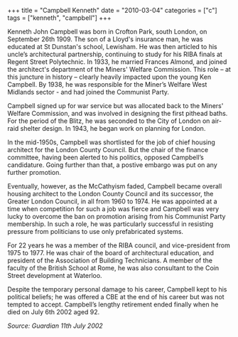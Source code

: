 +++
title = "Campbell Kenneth"
date = "2010-03-04"
categories = ["c"]
tags = ["kenneth", "campbell"]
+++

Kenneth John Campbell was born in Crofton Park, south London, on September 26th 1909. The son of a Lloyd's insurance man, he was educated at St Dunstan's school, Lewisham. He was then articled to his uncle’s architectural partnership, continuing to study for his RIBA finals at Regent Street Polytechnic. In 1933, he married Frances Almond, and joined the architect's department of the Miners' Welfare Commission. This role – at this juncture in history – clearly heavily impacted upon the young Ken Campbell. By 1938, he was responsible for the Miner’s Welfare West Midlands sector - and had joined the Communist Party.

Campbell signed up for war service but was allocated back to the Miners' Welfare Commission, and was involved in designing the first pithead baths. For the period of the Blitz, he was seconded to the City of London on air-raid shelter design. In 1943, he began work on planning for London.

In the mid-1950s, Campbell was shortlisted for the job of chief housing architect for the London County Council. But the chair of the finance committee, having been alerted to his politics, opposed Campbell’s candidature. Going further than that, a postive embargo was put on any further promotion.

Eventually, however, as the McCathyism faded, Campbell became overall housing architect to the London County Council and its successor, the Greater London Council, in all from 1960 to 1974. He was appointed at a time when competition for such a job was fierce and Campbell was very lucky to overcome the ban on promotion arising from his Communist Party membership. In such a role, he was particularly successful in resisting pressure from politicians to use only prefabricated systems.

For 22 years he was a member of the RIBA council, and vice-president from 1975 to 1977. He was chair of the board of architectural education, and president of the Association of Building Technicians. A member of the faculty of the British School at Rome, he was also consultant to the Coin Street development at Waterloo.

Despite the temporary personal damage to his career, Campbell kept to his political beliefs; he was offered a CBE at the end of his career but was not tempted to accept. Campbell’s lengthy retirement ended finally when he died on July 6th 2002 aged 92.

_Source: Guardian_ _11th July 2002_
